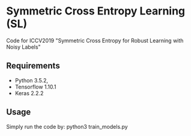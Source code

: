 # Symmetric Cross Entropy Learning (SL)
Code for ICCV2019 "Symmetric Cross Entropy for Robust Learning with Noisy Labels"

## Requirements
- Python 3.5.2, 
- Tensorflow 1.10.1 
- Keras 2.2.2

## Usage

Simply run the code by: python3 train_models.py